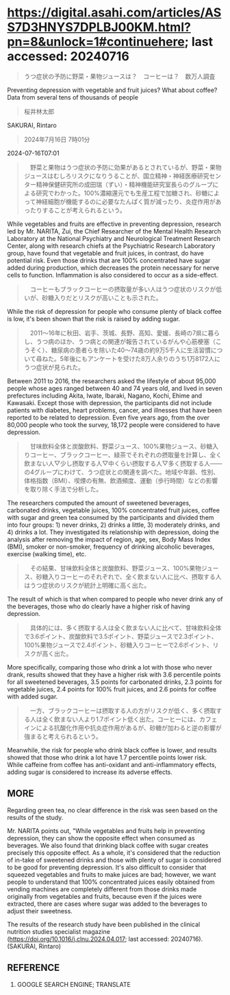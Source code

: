 # https://digital.asahi.com/articles/ASS7D3HNYS7DPLBJ00KM.html?pn=8&unlock=1#continuehere; last accessed: 20240716

> うつ症状の予防に野菜・果物ジュースは？　コーヒーは？　数万人調査

Preventing depression with vegetable and fruit juices? What about coffee? Data from several tens of thousands of people

> 桜井林太郎

SAKURAI, Rintaro

> 2024年7月16日 7時01分

2024-07-16T07:01

>　野菜と果物はうつ症状の予防に効果があるとされているが、野菜・果物ジュースはむしろリスクになりうることが、国立精神・神経医療研究センター精神保健研究所の成田瑞（ずい）・精神機能研究室長らのグループによる研究でわかった。100%濃縮還元でも生産工程で加糖され、砂糖によって神経細胞が機能するのに必要なたんぱく質が減ったり、炎症作用があったりすることが考えられるという。

While vegetables and fruits are effective in preventing depression, research led by Mr. NARITA, Zui, the Chief Researcher of the Mental Health Research Laboratory at the National Psychiatry and Neurological Treatment Research Center, along with research chiefs at the Psychiatric Research Laboratory group, have found that vegetable and fruit juices, in contrast, do have potential risk. Even those drinks that are 100% concentrated have sugar added during production, which decreases the protein necessary for nerve cells to function. Inflammation is also considered to occur as a side-effect.

>　コーヒーもブラックコーヒーの摂取量が多い人はうつ症状のリスクが低いが、砂糖入りだとリスクが高いことも示された。

While the risk of depression for people who consume plenty of black coffee is low, it's been shown that the risk is raised by adding sugar. 

>　2011～16年に秋田、岩手、茨城、長野、高知、愛媛、長崎の7県に暮らし、うつ病のほか、うつ病との関連が報告されているがんや心筋梗塞（こうそく）、糖尿病の患者らを除いた40～74歳の約9万5千人に生活習慣について尋ねた。5年後にもアンケートを受けた8万人余りのうち1万8172人にうつ症状が見られた。

Between 2011 to 2016, the researchers asked the lifestyle of about 95,000 people whose ages ranged between 40 and 74 years old, and lived in seven prefectures including Akita, Iwate, Ibaraki, Nagano, Kochi, Ehime and Kawasaki. Except those with depression, the participants did not include patients with diabetes, heart problems, cancer, and illnesses that have been reported to be related to depression. Even five years ago, from the over 80,000 people who took the survey, 18,172 people were considered to have depression.

>　甘味飲料全体と炭酸飲料、野菜ジュース、100%果物ジュース、砂糖入りコーヒー、ブラックコーヒー、緑茶でそれぞれの摂取量を計算し、全く飲まない人▽少し摂取する人▽中くらい摂取する人▽多く摂取する人――の4グループにわけて、うつ症状との関連を調べた。地域や年齢、性別、体格指数（BMI）、喫煙の有無、飲酒頻度、運動（歩行時間）などの影響を取り除く手法で分析した。

The researchers computed the amount of sweetened beverages, carbonated drinks, vegetable juices, 100% concentrated fruit juices, coffee with sugar and green tea consumed by the participants and divided them into four groups: 1) never drinks, 2) drinks a little, 3) moderately drinks, and 4) drinks a lot. They investigated its relationship with depression, doing the analysis after removing the impact of region, age, sex, Body Mass Index (BMI), smoker or non-smoker, frequency of drinking alcoholic beverages, exercise (walking time), etc. 

>　その結果、甘味飲料全体と炭酸飲料、野菜ジュース、100%果物ジュース、砂糖入りコーヒーのそれぞれで、全く飲まない人に比べ、摂取する人はうつ症状のリスクが統計上明確に高く出た。

The result of which is that when compared to people who never drink any of the beverages, those who do clearly have a higher risk of having depression.

>　具体的には、多く摂取する人は全く飲まない人に比べて、甘味飲料全体で3.6ポイント、炭酸飲料で3.5ポイント、野菜ジュースで2.3ポイント、100%果物ジュースで2.4ポイント、砂糖入りコーヒーで2.6ポイント、リスクが高く出た。

More specifically, comparing those who drink a lot with those who never drank, results showed that they have a higher risk with 3.6 percentile points for all sweetened beverages, 3.5 points for carbonated drinks, 2.3 points for vegetable juices, 2.4 points for 100% fruit juices, and 2.6 points for coffee with added sugar. 

>　一方、ブラックコーヒーは摂取する人の方がリスクが低く、多く摂取する人は全く飲まない人より1.7ポイント低く出た。コーヒーには、カフェインによる抗酸化作用や抗炎症作用があるが、砂糖が加わると逆の影響が強まると考えられるという。

Meanwhile, the risk for people who drink black coffee is lower, and results showed that those who drink a lot have 1.7 percentile points lower risk. While caffeine from coffee has anti-oxidant and anti-inflammatory effects, adding sugar is considered to increase its adverse effects.

## MORE

Regarding green tea, no clear difference in the risk was seen based on the results of the study.

Mr. NARITA points out, "While vegetables and fruits help in preventing depression, they can show the opposite effect when consumed as  beverages. We also found that drinking black coffee with sugar creates precisely this opposite effect. As a whole, it's considered that the reduction of in-take of sweetened drinks and those with plenty of sugar is considered to be good for preventing depression. It's also difficult to consider that squeezed vegetables and fruits to make juices are bad; however, we want people to understand that 100% concentrated juices easily obtained from vending machines are completely different from those drinks made originally from vegetables and fruits, because even if the juices were extracted, there are cases where sugar was added to the beverages to adjust their sweetness.

The results of the research study have been published in the clinical nutrition studies specialist magazine (https://doi.org/10.1016/j.clnu.2024.04.017; last accessed: 20240716). (SAKURAI, Rintaro)

## REFERENCE

1) GOOGLE SEARCH ENGINE; TRANSLATE